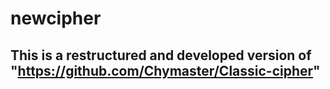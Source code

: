# newcipher
## This is a restructured and developed version of "https://github.com/Chymaster/Classic-cipher"
